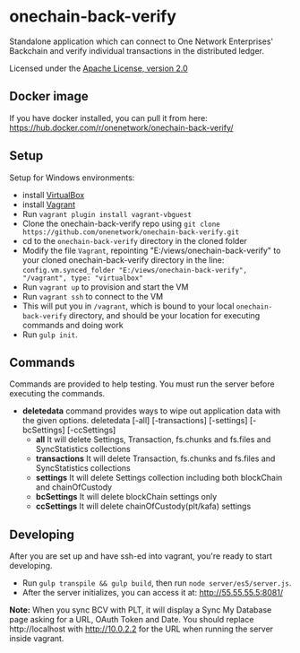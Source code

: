 # onechain-back-verify

Standalone application which can connect to One Network Enterprises' Backchain and verify individual transactions in the distributed ledger.

Licensed under the [Apache License, version 2.0](http://www.apache.org/licenses/LICENSE-2.0)

## Docker image

If you have docker installed, you can pull it from here:
https://hub.docker.com/r/onenetwork/onechain-back-verify/

## Setup

Setup for Windows environments:

 * install [VirtualBox](https://www.virtualbox.org/)
 * install [Vagrant](https://www.vagrantup.com/)
 * Run `vagrant plugin install vagrant-vbguest`
 * Clone the onechain-back-verify repo using `git clone https://github.com/onenetwork/onechain-back-verify.git`
 * cd to the `onechain-back-verify` directory in the cloned folder
 * Modify the file `Vagrant`, repointing "E:/views/onechain-back-verify" to your cloned onechain-back-verify directory in the line: `config.vm.synced_folder "E:/views/onechain-back-verify", "/vagrant", type: "virtualbox"`
 * Run `vagrant up` to provision and start the VM
 * Run `vagrant ssh` to connect to the VM
 * This will put you in `/vagrant`, which is bound to your local `onechain-back-verify` directory, and should be your location for executing commands and doing work
 * Run `gulp init`.

## Commands

Commands are provided to help testing. You must run the server before executing the commands.

* **deletedata** command provides ways to wipe out application data with the given options. deletedata  [-all] [-transactions] [-settings] [-bcSettings] [-ccSettings]
  * **all**           It will delete Settings, Transaction, fs.chunks and fs.files and SyncStatistics collections
  * **transactions**  It will delete Transaction, fs.chunks and fs.files and SyncStatistics collections
  * **settings**      It will delete Settings collection including both blockChain and chainOfCustody
  * **bcSettings**    It will delete blockChain settings only
  * **ccSettings**    It will delete chainOfCustody(plt/kafa) settings

 ## Developing
 
 After you are set up and have ssh-ed into vagrant, you're ready to start developing.
 
 * Run `gulp transpile && gulp build`, then run `node server/es5/server.js`.
 * After the server initializes, you can access it at: http://55.55.55.5:8081/
 
 **Note:** When you sync BCV with PLT, it will display a Sync My Database page asking for a URL, OAuth Token and Date. You should replace http://localhost with http://10.0.2.2 for the URL when running the server inside vagrant.
